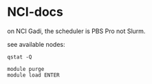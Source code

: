 # NCI-docs

on NCI Gadi, the scheduler is PBS Pro not Slurm. 

see available nodes: 

```
qstat -Q
```

```
module purge
module load ENTER
```
